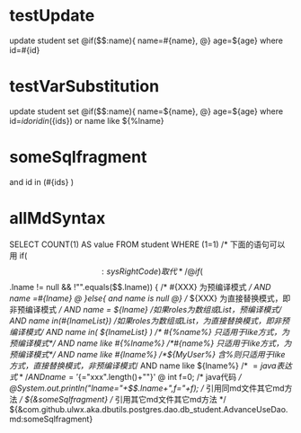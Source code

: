 testUpdate
====
update student set 
@if($$:name){ 
  name=#{name},
@} 
age=${age} where id=#{id}

testVarSubstitution
====
update student set 
@if($$:name){ 
 name=${name},
@} 
age=${age} where id=${id} 
or id in(${ids})
or name like ${%lname}


someSqlfragment
===
and id in (#{ids} )


allMdSyntax
====
SELECT COUNT(1) AS value FROM student WHERE (1=1)
/* 下面的语句可以用 if($$:sysRightCode) 取代 */ 
@ if ($$.lname != null && !"".equals($$.lname)) { 
/* #{XXX} 为预编译模式 */ 
AND name =#{lname} 
@ }else{ 
and name is null 
@} /* ${XXX} 为直接替换模式，即非预编译模式 */ 
AND name = ${lname} 
/*如果roles为数组或List，预编译模式*/
AND name in(#{lnameList})
/*如果roles为数组或List，为直接替换模式，即非预编译模式*/ 
AND name in( ${lnameList} )
/* #{%name%} 只适用于like方式，为预编译模式*/ 
AND name like #{%lname%} 
/*#{name%} 只适用于like方式，为预编译模式*/ 
AND name like #{lname%} 
/*${MyUser%} 含%则只适用于like方式，直接替换模式，非预编译模式*/ 
AND name like ${lname%} 
/* ${=java表达式}*/ 
AND name='${="xxx".length()+""}'
@ int f=0; 
/* java代码 */ 
@System.out.println("lname="+$$.lname+",f="+f);
/* 引用同md文件其它md方法 */ 
${&someSqlfragment}
/* 引用其它md文件其它md方法  */ 
${&com.github.ulwx.aka.dbutils.postgres.dao.db_student.AdvanceUseDao.md:someSqlfragment}






